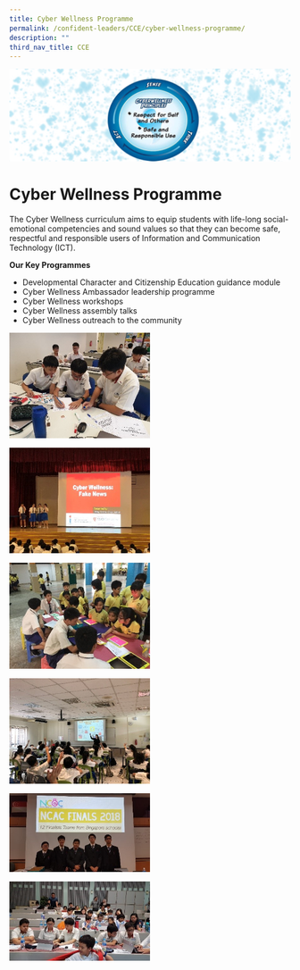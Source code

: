 ```yaml
---
title: Cyber Wellness Programme
permalink: /confident-leaders/CCE/cyber-wellness-programme/
description: ""
third_nav_title: CCE
---
```

![](/images/CW.jpg)

Cyber Wellness Programme
========================

The Cyber Wellness curriculum aims to equip students with life-long social-emotional competencies and sound values so that they can become safe, respectful and responsible users of Information and Communication Technology (ICT).

**Our Key Programmes**

*   Developmental Character and Citizenship Education guidance module
*   Cyber Wellness Ambassador leadership programme
*   Cyber Wellness workshops
*   Cyber Wellness assembly talks
*   Cyber Wellness outreach to the community

<img src="/images/CW1.jpg" 
     style="width:50%">

<img src="/images/CW2.jpg" 
     style="width:50%">


<img src="/images/CW3.jpg" 
     style="width:50%">

<img src="/images/CW4.jpg" 
     style="width:50%">

<img src="/images/CW5.jpg" 
     style="width:50%">

<img src="/images/CW6.jpg" 
     style="width:50%">
